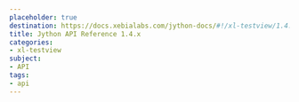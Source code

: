 ```yaml
---
placeholder: true
destination: https://docs.xebialabs.com/jython-docs/#!/xl-testview/1.4.x
title: Jython API Reference 1.4.x
categories: 
- xl-testview
subject:
- API
tags:
- api
---
```


